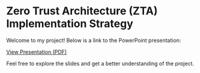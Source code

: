 # Zero Trust Architecture (ZTA) Implementation Strategy

Welcome to my project! Below is a link to the PowerPoint presentation:

[View Presentation (PDF)](./presentation.pdf)

Feel free to explore the slides and get a better understanding of the project.
